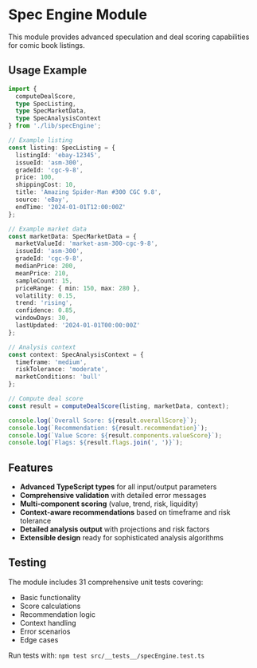 # Spec Engine Module

This module provides advanced speculation and deal scoring capabilities for comic book listings.

## Usage Example

```typescript
import { 
  computeDealScore, 
  type SpecListing, 
  type SpecMarketData, 
  type SpecAnalysisContext 
} from './lib/specEngine';

// Example listing
const listing: SpecListing = {
  listingId: 'ebay-12345',
  issueId: 'asm-300',
  gradeId: 'cgc-9-8',
  price: 100,
  shippingCost: 10,
  title: 'Amazing Spider-Man #300 CGC 9.8',
  source: 'eBay',
  endTime: '2024-01-01T12:00:00Z'
};

// Example market data
const marketData: SpecMarketData = {
  marketValueId: 'market-asm-300-cgc-9-8',
  issueId: 'asm-300',
  gradeId: 'cgc-9-8',
  medianPrice: 200,
  meanPrice: 210,
  sampleCount: 15,
  priceRange: { min: 150, max: 280 },
  volatility: 0.15,
  trend: 'rising',
  confidence: 0.85,
  windowDays: 30,
  lastUpdated: '2024-01-01T00:00:00Z'
};

// Analysis context
const context: SpecAnalysisContext = {
  timeframe: 'medium',
  riskTolerance: 'moderate',
  marketConditions: 'bull'
};

// Compute deal score
const result = computeDealScore(listing, marketData, context);

console.log(`Overall Score: ${result.overallScore}`);
console.log(`Recommendation: ${result.recommendation}`);
console.log(`Value Score: ${result.components.valueScore}`);
console.log(`Flags: ${result.flags.join(', ')}`);
```

## Features

- **Advanced TypeScript types** for all input/output parameters
- **Comprehensive validation** with detailed error messages
- **Multi-component scoring** (value, trend, risk, liquidity)
- **Context-aware recommendations** based on timeframe and risk tolerance
- **Detailed analysis output** with projections and risk factors
- **Extensible design** ready for sophisticated analysis algorithms

## Testing

The module includes 31 comprehensive unit tests covering:
- Basic functionality
- Score calculations
- Recommendation logic
- Context handling
- Error scenarios
- Edge cases

Run tests with: `npm test src/__tests__/specEngine.test.ts`